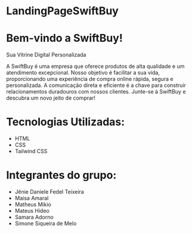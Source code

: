 # LandingPageSwiftBuy
 

# Bem-vindo a SwiftBuy!
Sua Vitrine Digital Personalizada

A SwiftBuy é uma empresa que oferece produtos de alta qualidade e um atendimento excepcional. Nosso objetivo é facilitar a sua vida, proporcionando uma experiência de compra online rápida, segura e personalizada. A comunicação direta e eficiente é a chave para construir relacionamentos duradouros com nossos clientes. Junte-se à SwiftBuy e descubra um novo jeito de comprar!

# Tecnologias Utilizadas:
* HTML
* CSS
* Tailwind CSS

# Integrantes do grupo:
* Jênie Daniele Fedel Teixeira
* Maisa Amaral
* Matheus Mikio
* Mateus Hideo
* Samara Adorno
* Simone Siqueira de Melo
